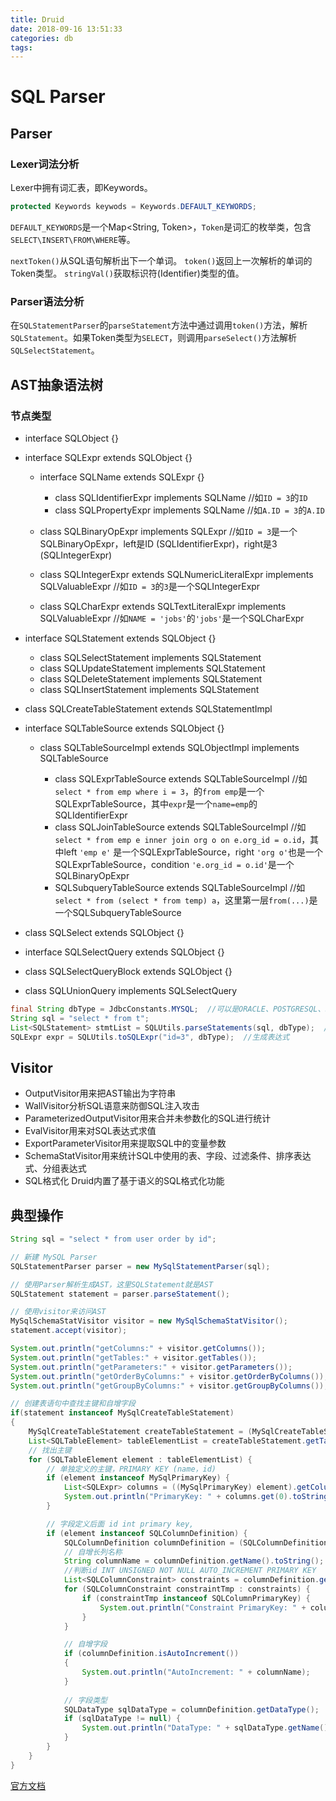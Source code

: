 ```yaml
---
title: Druid
date: 2018-09-16 13:51:33
categories: db
tags:
---
```


# SQL Parser


## Parser


### Lexer词法分析

Lexer中拥有词汇表，即Keywords。

```java
protected Keywords keywods = Keywords.DEFAULT_KEYWORDS;
```

`DEFAULT_KEYWORDS`是一个Map<String, Token>，`Token`是词汇的枚举类，包含`SELECT\INSERT\FROM\WHERE`等。

`nextToken()`从SQL语句解析出下一个单词。
`token()`返回上一次解析的单词的Token类型。
`stringVal()`获取标识符(Identifier)类型的值。


### Parser语法分析

在`SQLStatementParser`的`parseStatement`方法中通过调用`token()`方法，解析`SQLStatement`。如果Token类型为`SELECT`，则调用`parseSelect()`方法解析`SQLSelectStatement`。


## AST抽象语法树


### 节点类型

+ interface SQLObject {}
+ interface SQLExpr extends SQLObject {}

  + interface SQLName extends SQLExpr {}
  
    + class SQLIdentifierExpr implements SQLName  //如`ID = 3`的`ID`
    + class SQLPropertyExpr implements SQLName  //如`A.ID = 3`的`A.ID`
    
  + class SQLBinaryOpExpr implements SQLExpr  //如`ID = 3`是一个SQLBinaryOpExpr，left是ID (SQLIdentifierExpr)，right是3 (SQLIntegerExpr)
  + class SQLIntegerExpr extends SQLNumericLiteralExpr implements SQLValuableExpr  //如`ID = 3`的`3`是一个SQLIntegerExpr
  + class SQLCharExpr extends SQLTextLiteralExpr implements SQLValuableExpr  //如`NAME = 'jobs'`的`'jobs'`是一个SQLCharExpr

+ interface SQLStatement extends SQLObject {}

  + class SQLSelectStatement implements SQLStatement
  + class SQLUpdateStatement implements SQLStatement
  + class SQLDeleteStatement implements SQLStatement
  + class SQLInsertStatement implements SQLStatement
+ class SQLCreateTableStatement extends SQLStatementImpl
  
+ interface SQLTableSource extends SQLObject {}

  + class SQLTableSourceImpl extends SQLObjectImpl implements SQLTableSource
  
    + class SQLExprTableSource extends SQLTableSourceImpl  //如`select * from emp where i = 3`，的`from emp`是一个SQLExprTableSource，其中`expr`是一个`name=emp`的SQLIdentifierExpr
    + class SQLJoinTableSource extends SQLTableSourceImpl  //如`select * from emp e inner join org o on e.org_id = o.id`，其中left `'emp e'` 是一个SQLExprTableSource，right `'org o'`也是一个SQLExprTableSource，condition `'e.org_id = o.id'`是一个SQLBinaryOpExpr
    + SQLSubqueryTableSource extends SQLTableSourceImpl  //如`select * from (select * from temp) a`，这里第一层`from(...)`是一个SQLSubqueryTableSource

+ class SQLSelect extends SQLObject {}
+ interface SQLSelectQuery extends SQLObject {}
+ class SQLSelectQueryBlock extends SQLObject {}
+ class SQLUnionQuery implements SQLSelectQuery

```java
final String dbType = JdbcConstants.MYSQL;  //可以是ORACLE、POSTGRESQL、SQLSERVER、ODPS等
String sql = "select * from t";
List<SQLStatement> stmtList = SQLUtils.parseStatements(sql, dbType);  //生成SQL语句
SQLExpr expr = SQLUtils.toSQLExpr("id=3", dbType);  //生成表达式
```


## Visitor

+ OutputVisitor用来把AST输出为字符串
+ WallVisitor分析SQL语意来防御SQL注入攻击
+ ParameterizedOutputVisitor用来合并未参数化的SQL进行统计
+ EvalVisitor用来对SQL表达式求值
+ ExportParameterVisitor用来提取SQL中的变量参数
+ SchemaStatVisitor用来统计SQL中使用的表、字段、过滤条件、排序表达式、分组表达式
+ SQL格式化 Druid内置了基于语义的SQL格式化功能


## 典型操作

```java
String sql = "select * from user order by id";

// 新建 MySQL Parser
SQLStatementParser parser = new MySqlStatementParser(sql);

// 使用Parser解析生成AST，这里SQLStatement就是AST
SQLStatement statement = parser.parseStatement();

// 使用visitor来访问AST
MySqlSchemaStatVisitor visitor = new MySqlSchemaStatVisitor();
statement.accept(visitor);

System.out.println("getColumns:" + visitor.getColumns());
System.out.println("getTables:" + visitor.getTables());
System.out.println("getParameters:" + visitor.getParameters());
System.out.println("getOrderByColumns:" + visitor.getOrderByColumns());
System.out.println("getGroupByColumns:" + visitor.getGroupByColumns());

// 创建表语句中查找主键和自增字段
if(statement instanceof MySqlCreateTableStatement)
{
    MySqlCreateTableStatement createTableStatement = (MySqlCreateTableStatement)statement;
    List<SQLTableElement> tableElementList = createTableStatement.getTableElementList();
    // 找出主键
    for (SQLTableElement element : tableElementList) {
        // 单独定义的主键，PRIMARY KEY (name，id)
        if (element instanceof MySqlPrimaryKey) {
            List<SQLExpr> columns = ((MySqlPrimaryKey) element).getColumns();
            System.out.println("PrimaryKey: " + columns.get(0).toString());
        }

        // 字段定义后面 id int primary key,
        if (element instanceof SQLColumnDefinition) {
            SQLColumnDefinition columnDefinition = (SQLColumnDefinition) element;
            // 自增长列名称
            String columnName = columnDefinition.getName().toString();
            //判断id INT UNSIGNED NOT NULL AUTO_INCREMENT PRIMARY KEY
            List<SQLColumnConstraint> constraints = columnDefinition.getConstraints();
            for (SQLColumnConstraint constraintTmp : constraints) {
                if (constraintTmp instanceof SQLColumnPrimaryKey) {
                    System.out.println("Constraint PrimaryKey: " + columnName);
                }
            }

            // 自增字段
            if (columnDefinition.isAutoIncrement())
            {
                System.out.println("AutoIncrement: " + columnName);
            }
            
            // 字段类型
            SQLDataType sqlDataType = columnDefinition.getDataType();
            if (sqlDataType != null) {
                System.out.println("DataType: " + sqlDataType.getName());
            }
        }
    }
}
```


[官方文档](https://github.com/alibaba/druid/wiki/SQL-Parser)
